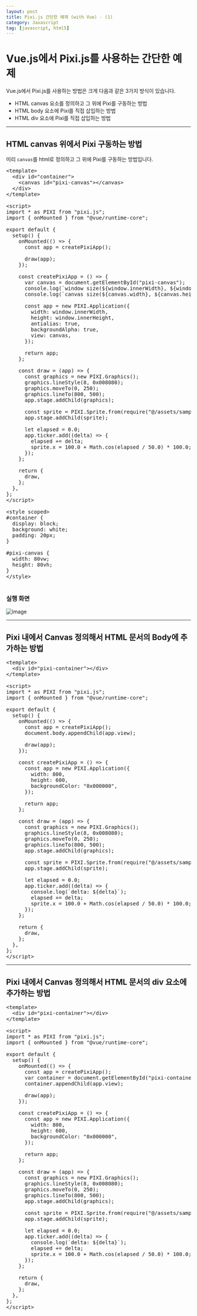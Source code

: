 ```yaml
---
layout: post
title: Pixi.js 간단한 예제 (with Vue) - (1)
category: Javascript
tag: [javascript, html5]
---
```

# Vue.js에서 Pixi.js를 사용하는 간단한 예제

Vue.js에서 Pixi.js를 사용하는 방법은 크게 다음과 같은 3가지 방식이 있습니다.

* HTML canvas 요소를 정의하고 그 위에 Pixi를 구동하는 방법
* HTML body 요소에 Pixi를 직접 삽입하는 방법
* HTML div 요소에 Pixi를 직접 삽입하는 방법

<hr>

## HTML canvas 위에서 Pixi 구동하는 방법

미리 `canvas`를 html로 정의하고 그 위에 Pixi를 구동하는 방법입니다.

<pre class="prettyprint">
&lt;template&gt;
  &lt;div id="container"&gt;
    &lt;canvas id="pixi-canvas"&gt;&lt;/canvas&gt;
  &lt;/div&gt;
&lt;/template&gt;

&lt;script&gt;
import * as PIXI from "pixi.js";
import { onMounted } from "@vue/runtime-core";

export default {
  setup() {
    onMounted(() => {
      const app = createPixiApp();

      draw(app);
    });

    const createPixiApp = () => {
      var canvas = document.getElementById("pixi-canvas");
      console.log(`window size(${window.innerWidth}, ${window.innerHeight})`);
      console.log(`canvas size(${canvas.width}, ${canvas.height})`);

      const app = new PIXI.Application({
        width: window.innerWidth,
        height: window.innerHeight,
        antialias: true,
        backgroundAlpha: true,
        view: canvas,
      });

      return app;
    };

    const draw = (app) => {
      const graphics = new PIXI.Graphics();
      graphics.lineStyle(8, 0x008080);
      graphics.moveTo(0, 250);
      graphics.lineTo(800, 500);
      app.stage.addChild(graphics);

      const sprite = PIXI.Sprite.from(require("@/assets/sample.png"));
      app.stage.addChild(sprite);

      let elapsed = 0.0;
      app.ticker.add((delta) => {
        elapsed += delta;
        sprite.x = 100.0 + Math.cos(elapsed / 50.0) * 100.0;
      });
    };

    return {
      draw,
    };
  },
};
&lt;/script&gt;

&lt;style scoped&gt;
#container {
  display: block;
  background: white;
  padding: 20px;
}

#pixi-canvas {
  width: 80vw;
  height: 80vh;
}
&lt;/style&gt;

</pre>

### 실행 화면

![image](/assets/javascript/001.png)

<hr>

## Pixi 내에서 Canvas 정의해서 HTML 문서의 Body에 추가하는 방법

<pre class="prettyprint">
&lt;template&gt;
  &lt;div id="pixi-container"&gt;&lt;/div&gt;
&lt;/template&gt;

&lt;script&gt;
import * as PIXI from "pixi.js";
import { onMounted } from "@vue/runtime-core";

export default {
  setup() {
    onMounted(() => {
      const app = createPixiApp();
      document.body.appendChild(app.view);

      draw(app);
    });

    const createPixiApp = () => {
      const app = new PIXI.Application({
        width: 800,
        height: 600,
        backgroundColor: "0x000000",
      });

      return app;
    };

    const draw = (app) => {
      const graphics = new PIXI.Graphics();
      graphics.lineStyle(8, 0x008080);
      graphics.moveTo(0, 250);
      graphics.lineTo(800, 500);
      app.stage.addChild(graphics);

      const sprite = PIXI.Sprite.from(require("@/assets/sample.png"));
      app.stage.addChild(sprite);

      let elapsed = 0.0;
      app.ticker.add((delta) => {
        console.log(`delta: ${delta}`);
        elapsed += delta;
        sprite.x = 100.0 + Math.cos(elapsed / 50.0) * 100.0;
      });
    };

    return {
      draw,
    };
  },
};
&lt;/script&gt;
</pre>

<hr>

## Pixi 내에서 Canvas 정의해서 HTML 문서의 div 요소에 추가하는 방법

<pre class="prettyprint">
&lt;template&gt;
  &lt;div id="pixi-container"&gt;&lt;/div&gt;
&lt;/template&gt;

&lt;script&gt;
import * as PIXI from "pixi.js";
import { onMounted } from "@vue/runtime-core";

export default {
  setup() {
    onMounted(() => {
      const app = createPixiApp();
      var container = document.getElementById("pixi-container");
      container.appendChild(app.view);

      draw(app);
    });

    const createPixiApp = () => {
      const app = new PIXI.Application({
        width: 800,
        height: 600,
        backgroundColor: "0x000000",
      });

      return app;
    };

    const draw = (app) => {
      const graphics = new PIXI.Graphics();
      graphics.lineStyle(8, 0x008080);
      graphics.moveTo(0, 250);
      graphics.lineTo(800, 500);
      app.stage.addChild(graphics);

      const sprite = PIXI.Sprite.from(require("@/assets/sample.png"));
      app.stage.addChild(sprite);

      let elapsed = 0.0;
      app.ticker.add((delta) => {
        console.log(`delta: ${delta}`);
        elapsed += delta;
        sprite.x = 100.0 + Math.cos(elapsed / 50.0) * 100.0;
      });
    };

    return {
      draw,
    };
  },
};
&lt;/script&gt;
</pre>